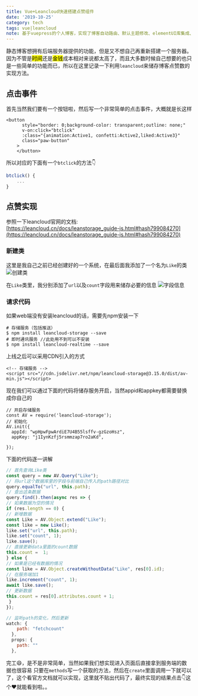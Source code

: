 ```yaml
---
title: Vue+Leancloud快速搭建点赞组件
date: '2019-10-25'
category: tech
tags: vue|leancloud
note: 基于vuepress的个人博客，实现了博客自动路由、默认主题修改、elementUI库集成、mp3背景播放、标签墙、评论功能
---
```


静态博客想拥有后端服务器提供的功能，但是又不想自己再重新搭建一个服务器。因为不管是<mark>时间</mark>还是<mark>金钱</mark>成本相对来说都太高了，而且大多数时候自己想要的也只是一些简单的功能而已，所以在这里记录一下利用`leancloud`来储存博客点赞数的实现方法。

## 点击事件
首先当然我们要有一个按钮啦，然后写一个非常简单的点击事件，大概就是长这样
```html{3}
<button
      style="border: 0;background-color: transparent;outline: none;"
      v-on:click="btclick"
      :class="{animation:Active1, confetti:Active2,liked:Active3}"
      class="paw-button"
    >
    </button>
```
所以对应的下面有一个`btclick`的方法👇
``` js
btclick() {
    ...
}
```

## 点赞实现
参照一下leancloud官网的文档:  
[https://leancloud.cn/docs/leanstorage_guide-js.html#hash799084270](https://leancloud.cn/docs/leanstorage_guide-js.html#hash799084270)

### 新建类
这里是我自己之前已经创建好的一个系统，在最后面我添加了一个名为`Like`的类
![创建类](https://eric-he.oss-cn-beijing.aliyuncs.com/%E5%BE%AE%E4%BF%A1%E6%88%AA%E5%9B%BE_20191120004518.png)

在`Like`类里，我分别添加了`url`以及`count`字段用来储存必要的信息
![字段信息](https://eric-he.oss-cn-beijing.aliyuncs.com/%E5%BE%AE%E4%BF%A1%E6%88%AA%E5%9B%BE_20191120005129.png)

### 请求代码
如果web端没有安装leancloud的话，需要先npm安装一下
```
# 存储服务（包括推送）
$ npm install leancloud-storage --save
# 即时通讯服务 //此处用不到可以不安装
$ npm install leancloud-realtime --save
```
上线之后可以采用CDN引入的方式
```
<!-- 存储服务 -->
<script src="//cdn.jsdelivr.net/npm/leancloud-storage@3.15.0/dist/av-min.js"></script>
```
现在我们可以通过下面的代码将储存服务开启，当然appid和appkey都需要替换成你自己的
```
// 开启存储服务
const AV = require('leancloud-storage');
// 初始化
AV.init({
  appId: "wpHpwFpwArdiE7U4B55lsffv-gzGzoHsz",
  appKey: "j1IynKzfj5rsmmzap7ro2aKd",

});
```
下面的代码逐一讲解
``` js
// 首先查询Like类
const query = new AV.Query("Like");
// 将url这个数据库里的字段与前端自己传入的path路径对比
query.equalTo("url", this.path);
// 查出这条数据
query.find().then(async res => {
// 如果数据为空的情况         
if (res.length == 0) {
// 新增数据              
const Like = AV.Object.extend("Like");
const like = new Like();
like.set("url", this.path);
like.set("count", 1);
like.save();
// 直接更新data里面的count数据  
this.count =  1;
} else {
// 如果是已经有数据的情况
const like = AV.Object.createWithoutData("Like", res[0].id);
// 在服务端加1
like.increment("count", 1);
await like.save();
// 更新数据      
this.count = res[0].attributes.count + 1;
 }
});
```
``` js
// 监听path的变化，然后更新
watch: {
    path: "fetchcount"
  },
  props: {
    path: ""
  },
```
完工😄，是不是非常简单，当然如果我们想实现进入页面后直接拿到服务端的数据也很容易
只要在`methods`写一个获取的方法，然后在`create`里面调用一下就可以了，这个看官方文档就可以实现，这里就不贴出代码了，最终实现的结果点击👇这个❤就能看到啦。。

